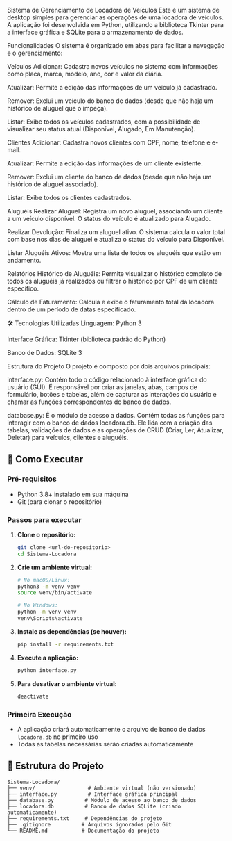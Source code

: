 Sistema de Gerenciamento de Locadora de Veículos
Este é um sistema de desktop simples para gerenciar as operações de uma locadora de veículos. A aplicação foi desenvolvida em Python, utilizando a biblioteca Tkinter para a interface gráfica e SQLite para o armazenamento de dados.

Funcionalidades
O sistema é organizado em abas para facilitar a navegação e o gerenciamento:

Veículos
Adicionar: Cadastra novos veículos no sistema com informações como placa, marca, modelo, ano, cor e valor da diária.

Atualizar: Permite a edição das informações de um veículo já cadastrado.

Remover: Exclui um veículo do banco de dados (desde que não haja um histórico de aluguel que o impeça).

Listar: Exibe todos os veículos cadastrados, com a possibilidade de visualizar seu status atual (Disponível, Alugado, Em Manutenção).

Clientes
Adicionar: Cadastra novos clientes com CPF, nome, telefone e e-mail.

Atualizar: Permite a edição das informações de um cliente existente.

Remover: Exclui um cliente do banco de dados (desde que não haja um histórico de aluguel associado).

Listar: Exibe todos os clientes cadastrados.

Aluguéis
Realizar Aluguel: Registra um novo aluguel, associando um cliente a um veículo disponível. O status do veículo é atualizado para Alugado.

Realizar Devolução: Finaliza um aluguel ativo. O sistema calcula o valor total com base nos dias de aluguel e atualiza o status do veículo para Disponível.

Listar Aluguéis Ativos: Mostra uma lista de todos os aluguéis que estão em andamento.

Relatórios
Histórico de Aluguéis: Permite visualizar o histórico completo de todos os aluguéis já realizados ou filtrar o histórico por CPF de um cliente específico.

Cálculo de Faturamento: Calcula e exibe o faturamento total da locadora dentro de um período de datas especificado.

🛠️ Tecnologias Utilizadas
Linguagem: Python 3

Interface Gráfica: Tkinter (biblioteca padrão do Python)

Banco de Dados: SQLite 3

Estrutura do Projeto
O projeto é composto por dois arquivos principais:

interface.py: Contém todo o código relacionado à interface gráfica do usuário (GUI). É responsável por criar as janelas, abas, campos de formulário, botões e tabelas, além de capturar as interações do usuário e chamar as funções correspondentes do banco de dados.

database.py: É o módulo de acesso a dados. Contém todas as funções para interagir com o banco de dados locadora.db. Ele lida com a criação das tabelas, validações de dados e as operações de CRUD (Criar, Ler, Atualizar, Deletar) para veículos, clientes e aluguéis.

## 🚀 Como Executar

### Pré-requisitos
- Python 3.8+ instalado em sua máquina
- Git (para clonar o repositório)

### Passos para executar

1. **Clone o repositório:**
   ```bash
   git clone <url-do-repositorio>
   cd Sistema-Locadora
   ```

2. **Crie um ambiente virtual:**
   ```bash
   # No macOS/Linux:
   python3 -m venv venv
   source venv/bin/activate
   
   # No Windows:
   python -m venv venv
   venv\Scripts\activate
   ```

3. **Instale as dependências (se houver):**
   ```bash
   pip install -r requirements.txt
   ```

4. **Execute a aplicação:**
   ```bash
   python interface.py
   ```

5. **Para desativar o ambiente virtual:**
   ```bash
   deactivate
   ```

### Primeira Execução
- A aplicação criará automaticamente o arquivo de banco de dados `locadora.db` no primeiro uso
- Todas as tabelas necessárias serão criadas automaticamente

## 📁 Estrutura do Projeto
```
Sistema-Locadora/
├── venv/                 # Ambiente virtual (não versionado)
├── interface.py          # Interface gráfica principal
├── database.py          # Módulo de acesso ao banco de dados
├── locadora.db          # Banco de dados SQLite (criado automaticamente)
├── requirements.txt     # Dependências do projeto
├── .gitignore          # Arquivos ignorados pelo Git
└── README.md           # Documentação do projeto
```